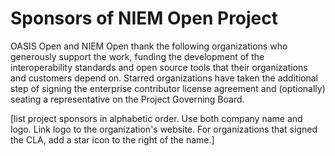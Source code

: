 # Sponsors of NIEM Open Project

OASIS Open and NIEM Open thank the following organizations who generously support the work, funding the development of the interoperability standards and open source tools that their organizations and customers depend on. Starred organizations have taken the additional step of signing the enterprise contributor license agreement and (optionally) seating a representative on the Project Governing Board. 

[list project sponsors in alphabetic order. Use both company name and logo. Link logo to the organization's website. For organizations that signed the CLA, add a star icon to the right of the name.]
